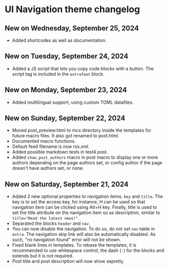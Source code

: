 # UI Navigation theme changelog
## New on Wednesday, September 25, 2024
* Added shortcodes as well as documentation.

## New on Tuesday, September 24, 2024
* Added a JS script that lets you copy code blocks with a button. The script tag is included in the `extrafoot` block.

## New on Monday, September 23, 2024
* Added multilingual support, using custom TOML datafiles.

## New on Sunday, September 22, 2024
* Moved post_preview.html to mcs directory inside the templates for future macro files. It also got renamed to post.html.
* Documented macro functions.
* Default feed filename is now rss.xml.
* Added possible markdown tests in test4 post.
* Added `show_post_authors` macro in post macro to display one or more authors depending on the page authors set, or config author if the page doesn't have authors set, or none.

## New on Saturday, September 21, 2024
* Added 2 new optional properties to navigation items. `key` and `title`. The key is to set the access key, for instance, H can be used so that navigation item can be clicked using Alt+H key. Finally, title is used to set the title attribute on the navigation item so as description, similar to `title="Read the latest news!"`.
* Separated the blocks `header` and `nav`.
* You can now disable the navigation. To do so, do not set `nav` table in `extra`. The navigation skip link will also be automatically disabled. As such, "no navigation found" error will not be shown.
* Fixed blank lines in templates. To rebase the templates, it is recommended to use whitespace control, the dash (`-`) for the blocks and extends but it is not required.
* Post title and post description will now show sepretly.